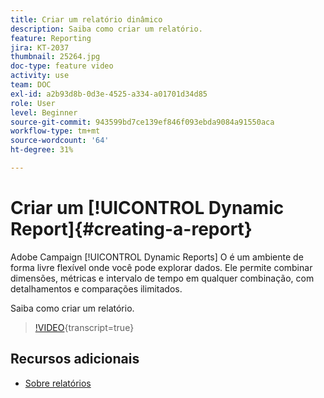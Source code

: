 ```yaml
---
title: Criar um relatório dinâmico
description: Saiba como criar um relatório.
feature: Reporting
jira: KT-2037
thumbnail: 25264.jpg
doc-type: feature video
activity: use
team: DOC
exl-id: a2b93d8b-0d3e-4525-a334-a01701d34d85
role: User
level: Beginner
source-git-commit: 943599bd7ce139ef846f093ebda9084a91550aca
workflow-type: tm+mt
source-wordcount: '64'
ht-degree: 31%

---
```


# Criar um [!UICONTROL Dynamic Report]{#creating-a-report}

Adobe Campaign [!UICONTROL Dynamic Reports] O é um ambiente de forma livre flexível onde você pode explorar dados. Ele permite combinar dimensões, métricas e intervalo de tempo em qualquer combinação, com detalhamentos e comparações ilimitados.

Saiba como criar um relatório.

>[!VIDEO](https://video.tv.adobe.com/v/25264/?learn=on){transcript=true}

## Recursos adicionais

* [Sobre relatórios](https://experienceleague.adobe.com/docs/campaign-standard/using/reporting/about-reporting/about-dynamic-reports.html?lang=en)
